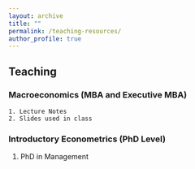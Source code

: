 ```yaml
---
layout: archive
title: ""
permalink: /teaching-resources/
author_profile: true
---
```



## Teaching
### Macroeconomics (MBA and Executive MBA)
    1. Lecture Notes
    2. Slides used in class
  
### Introductory Econometrics (PhD Level)
1. PhD in Management 


<!-- {% if author.googlescholar %}
  You can also find my articles on <u><a href="{{author.googlescholar}}">my Google Scholar profile</a>.</u>
{% endif %}

{% include base_path %}

{% for post in site.publications reversed %}
  {% include archive-single.html %}
{% endfor %} -->
